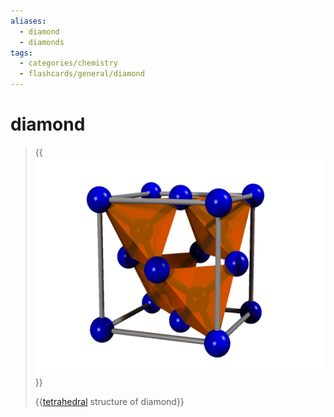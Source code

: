 ```yaml
---
aliases:
  - diamond
  - diamonds
tags:
  - categories/chemistry
  - flashcards/general/diamond
---
```


# diamond

> {{![diamond structure](../archives/Wikimedia%20Commons/Diamond%20structure.gif)}}
>
> {{[tetrahedral](tetrahedron.md) structure of diamond}} <!--SR:!2023-12-13,185,310!2023-10-22,151,310-->
